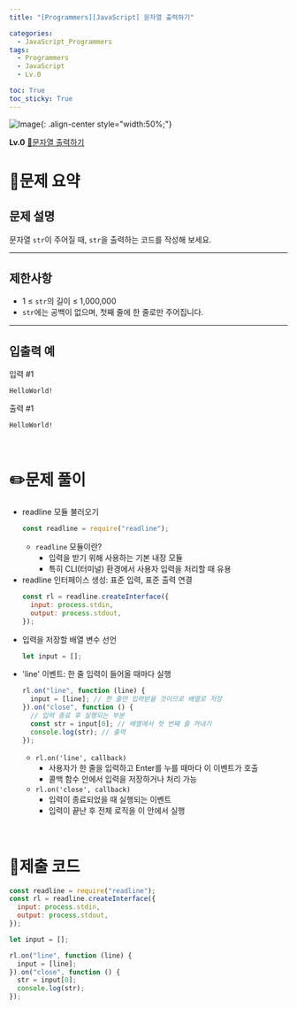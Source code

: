 ```yaml
---
title: "[Programmers][JavaScript] 문자열 출력하기"

categories:
  - JavaScript_Programmers
tags:
  - Programmers
  - JavaScript
  - Lv.0

toc: True
toc_sticky: True
---
```


![Image](https://github.com/user-attachments/assets/61171657-416b-4bc4-a74a-f29ecd4b43b5){: .align-center style="width:50%;"}

**Lv.0**
[🔗문자열 출력하기](https://school.programmers.co.kr/learn/courses/30/lessons/181952)

# 📝문제 요약

## 문제 설명

문자열 `str`이 주어질 때, `str`을 출력하는 코드를 작성해 보세요.

---

## 제한사항

- 1 ≤ `str`의 길이 ≤ 1,000,000
- `str`에는 공백이 없으며, 첫째 줄에 한 줄로만 주어집니다.

---

## 입출력 예

입력 #1

`HelloWorld!`

출력 #1

`HelloWorld!`

<br>

# ✏️문제 풀이

- readline 모듈 불러오기
  ```jsx
  const readline = require("readline");
  ```
  - `readline` 모듈이란?
    - 입력을 받기 위해 사용하는 기본 내장 모듈
    - 특히 CLI(터미널) 환경에서 사용자 입력을 처리할 때 유용
- readline 인터페이스 생성: 표준 입력, 표준 출력 연결
  ```jsx
  const rl = readline.createInterface({
    input: process.stdin,
    output: process.stdout,
  });
  ```
- 입력을 저장할 배열 변수 선언
  ```jsx
  let input = [];
  ```
- 'line' 이벤트: 한 줄 입력이 들어올 때마다 실행
  ```jsx
  rl.on("line", function (line) {
    input = [line]; // 한 줄만 입력받을 것이므로 배열로 저장
  }).on("close", function () {
    // 입력 종료 후 실행되는 부분
    const str = input[0]; // 배열에서 첫 번째 줄 꺼내기
    console.log(str); // 출력
  });
  ```
  - `rl.on('line', callback)`
    - 사용자가 한 줄을 입력하고 Enter를 누를 때마다 이 이벤트가 호출
    - 콜백 함수 안에서 입력을 저장하거나 처리 가능
  - `rl.on('close', callback)`
    - 입력이 종료되었을 때 실행되는 이벤트
    - 입력이 끝난 후 전체 로직을 이 안에서 실행

<br>

# 💯제출 코드

```jsx
const readline = require("readline");
const rl = readline.createInterface({
  input: process.stdin,
  output: process.stdout,
});

let input = [];

rl.on("line", function (line) {
  input = [line];
}).on("close", function () {
  str = input[0];
  console.log(str);
});
```
